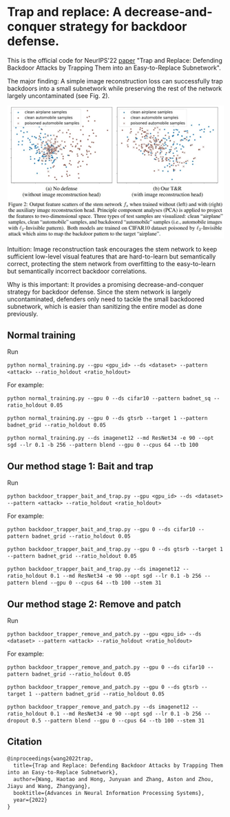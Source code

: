 # Trap and replace: A decrease-and-conquer strategy for backdoor defense. 

This is the official code for NeurIPS'22 [paper](https://arxiv.org/abs/2210.06428) "Trap and Replace: Defending Backdoor Attacks by Trapping Them into an Easy-to-Replace Subnetwork". 

The major finding: A simple image reconstruction loss can successfully trap backdoors into a small subnetwork while preserving the rest of the network largely uncontaminated (see Fig. 2).

![](figure2.png)

Intuition: Image reconstruction task encourages the stem network to keep sufficient low-level visual features that are hard-to-learn but semantically correct, protecting the stem network from overfitting to the easy-to-learn but semantically incorrect backdoor correlations.

Why is this important: It provides a promising decrease-and-conquer strategy for backdoor defense. Since the stem network is largely uncontaminated, defenders only need to tackle the small backdoored subnetwork, which is easier than sanitizing the entire model as done previously.

## Normal training

Run 

```
python normal_training.py --gpu <gpu_id> --ds <dataset> --pattern <attack> --ratio_holdout <ratio_holdout>
```

For example:

```
python normal_training.py --gpu 0 --ds cifar10 --pattern badnet_sq --ratio_holdout 0.05
```

```
python normal_training.py --gpu 0 --ds gtsrb --target 1 --pattern badnet_grid --ratio_holdout 0.05
```

```
python normal_training.py --ds imagenet12 --md ResNet34 -e 90 --opt sgd --lr 0.1 -b 256 --pattern blend --gpu 0 --cpus 64 --tb 100 
```

## Our method stage 1: Bait and trap

Run 

```
python backdoor_trapper_bait_and_trap.py --gpu <gpu_id> --ds <dataset> --pattern <attack> --ratio_holdout <ratio_holdout>
```

For example:

```
python backdoor_trapper_bait_and_trap.py --gpu 0 --ds cifar10 --pattern badnet_grid --ratio_holdout 0.05
```

```
python backdoor_trapper_bait_and_trap.py --gpu 0 --ds gtsrb --target 1 --pattern badnet_grid --ratio_holdout 0.05
```

```
python backdoor_trapper_bait_and_trap.py --ds imagenet12 --ratio_holdout 0.1 --md ResNet34 -e 90 --opt sgd --lr 0.1 -b 256 --pattern blend --gpu 0 --cpus 64 --tb 100 --stem 31
```

## Our method stage 2: Remove and patch

Run

```
python backdoor_trapper_remove_and_patch.py --gpu <gpu_id> --ds <dataset> --pattern <attack> --ratio_holdout <ratio_holdout>
```

For example:

```
python backdoor_trapper_remove_and_patch.py --gpu 0 --ds cifar10 --pattern badnet_grid --ratio_holdout 0.05
```

```
python backdoor_trapper_remove_and_patch.py --gpu 0 --ds gtsrb --target 1 --pattern badnet_grid --ratio_holdout 0.05
```

```
python backdoor_trapper_remove_and_patch.py --ds imagenet12 --ratio_holdout 0.1 --md ResNet34 -e 90 --opt sgd --lr 0.1 -b 256 --dropout 0.5 --pattern blend --gpu 0 --cpus 64 --tb 100 --stem 31
```

## Citation
```
@inproceedings{wang2022trap,
  title={Trap and Replace: Defending Backdoor Attacks by Trapping Them into an Easy-to-Replace Subnetwork},
  author={Wang, Haotao and Hong, Junyuan and Zhang, Aston and Zhou, Jiayu and Wang, Zhangyang},
  booktitle={Advances in Neural Information Processing Systems},
  year={2022}
}
```